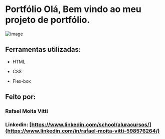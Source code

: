 # Portfólio Olá, Bem vindo ao meu projeto de portfólio.

![image](https://user-images.githubusercontent.com/77756047/211304452-220fedf0-f91b-490f-8a65-a60ce860bc5c.png)

## Ferramentas utilizadas:

* HTML

* CSS

* Flex-box

## Feito por:

### Rafael Moita Vitti

### Linkedin: [https://www.linkedin.com/school/aluracursos/](https://www.linkedin.com/in/rafael-moita-vitti-598576264/)

```
